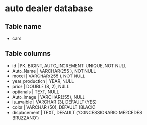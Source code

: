 <!-- Modellizzare la struttura di una tabella per memorizzare tutti i dati riguardanti delle auto usate messe in vendita da un concessionario -->

# auto dealer database

## Table name

- cars

## Table columns

- id | PK, BIGINT, AUTO_INCREMENT, UNIQUE, NOT NULL
- Auto_Name | VARCHAR(255 ), NOT NULL
- model | VARCHAR(255 ), NOT NULL
- year_production | YEAR, NULL
- price | DOUBLE (8, 2), NULL
- optionals | TEXT, NULL
- Auto_image | VARCHAR(255), NULL
- is_avaible | VARCHAR (3), DEFAULT (YES)
- color | VARCHAR (50), DEFAULT (BLACK)
- displacement | TEXT, DEFAULT ('CONCESSIONARIO MERCEDES BRUZZANO')

<!-- 

attributi: 

not null: non viene passato alcun valore durante il salvataggio
null: puo contenere un valore nullo
default: se non c'è alcun valore assegnato, possiamo dargli noi un valore di default

-->

<!-- 

date:

datetime: memorizza data e ora
date: memorizza la data
time: memorizza l'orario
year: memorizza l'anno
timestamp: ha diversi formati

 -->

 <!-- 
 
 stringhe e database:

 VARCHAR(numero): indica la lunghezza massima della stringa, max 255 caratteri
 text: fino a 65535 caratteri
 mediumtext: fino a 16 mb
 longtext: fino a 4.2gb
 
  -->

  <!-- 
  
  numeri con la virgola: (i= numero di cifre totali d= numeri dopo la ,)

  float (i,d): un numero con la , da 4 bytes
  double (i,d): un numero con la , da 8 bytes
  decimal (i,d): è un double che gestisce gli arrotondamenti
  
   -->


   <!-- 
   
   numeri:

   tinynt: occupa 1 byte da -128 a 127
   small/ medium: occupano rispettivamente 2 e 3 byte
   int: da -2117483648 a 2117483647
   bigint: uguale a int x2
   
    -->


